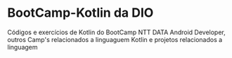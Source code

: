 # BootCamp-Kotlin da DIO

Códigos e exercícios de Kotlin do BootCamp NTT DATA Android Developer, 
outros Camp's relacionados a linguaguem Kotlin
e projetos relacionados a linguagem
